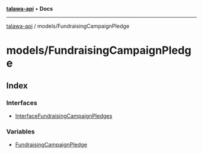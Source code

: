 [**talawa-api**](../../README.md) • **Docs**

***

[talawa-api](../../modules.md) / models/FundraisingCampaignPledge

# models/FundraisingCampaignPledge

## Index

### Interfaces

- [InterfaceFundraisingCampaignPledges](interfaces/InterfaceFundraisingCampaignPledges.md)

### Variables

- [FundraisingCampaignPledge](variables/FundraisingCampaignPledge.md)
